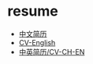 # resume
+ [中文简历](https://github.com/wgtdkp/resume/blob/master/dkp-ch.pdf)
+ [CV-English](https://github.com/wgtdkp/resume/blob/master/dkp-en.pdf)
+ [中英简历/CV-CH-EN](https://github.com/wgtdkp/resume/blob/master/Kangping%20Dong-CV-EN-CH.pdf)
